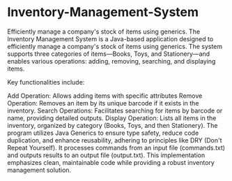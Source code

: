 # Inventory-Management-System
Efficiently manage a company's stock of items using generics.
The Inventory Management System is a Java-based application designed to efficiently manage a company's stock of items using generics. The system supports three categories of items—Books, Toys, and Stationery—and enables various operations: adding, removing, searching, and displaying items.

Key functionalities include:

Add Operation: Allows adding items with specific attributes 
Remove Operation: Removes an item by its unique barcode if it exists in the inventory.
Search Operations: Facilitates searching for items by barcode or name, providing detailed outputs.
Display Operation: Lists all items in the inventory, organized by category (Books, Toys, and then Stationery).
The program utilizes Java Generics to ensure type safety, reduce code duplication, and enhance reusability, adhering to principles like DRY (Don't Repeat Yourself). It processes commands from an input file (commands.txt) and outputs results to an output file (output.txt). This implementation emphasizes clean, maintainable code while providing a robust inventory management solution.
